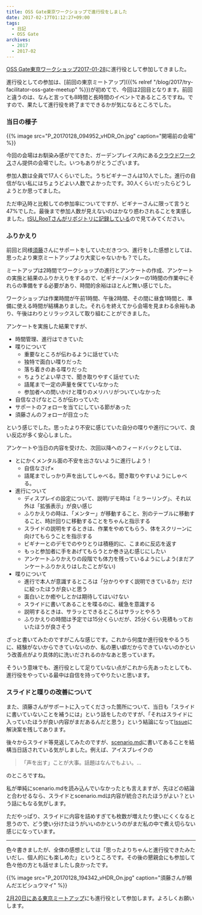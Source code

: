```yaml
---
title: OSS Gate東京ワークショップで進行役をしました
date: 2017-02-17T01:12:27+09:00
tags:
  - 日記
  - OSS Gate
archives:
  - 2017
  - 2017-02
---
```


[OSS Gate東京ワークショップ2017-01-28](https://oss-gate.doorkeeper.jp/events/52881)に進行役として参加してきました。

進行役としての参加は、[前回の東京ミートアップ]({{% relref "/blog/2017/try-facilitator-oss-gate-meetup" %}})が初めてで、今回は2回目となります。前回と違うのは、なんと言っても8時間と長時間のイベントであるところですね。ですので、果たして進行役を終了までできるかが気になるところでした。

### 当日の様子

{{% image src="P_20170128_094952_vHDR_On.jpg" caption="開場前の会場" %}}

今回の会場はお馴染み感がでてきた、ガーデンプレイス内にある[クラウドワークス](http://cloudworks.jp/)さん提供の会場でした。いつもありがとうございます。

参加人数は全員で17人くらいでした。うちビギナーさんは10人でした。進行の自信がない私にはちょうどよい人数でよかったです。30人くらいだったらどうしようとか思ってました。

ただ申込時と比較しての参加率についてですが、ビギナーさんに限って言うと47%でした。最後まで参加人数が見えないのはかなり惑わされることを実感しました。[tSU\_RooTさんがリポジトリに記録している](https://github.com/oss-gate/workshop/blob/master/data/stat_of_beginner_part_rate.md)ので見てみてください。

### ふりかえり

前回と同様[須藤](https://github.com/kou)さんにサポートをしていただきつつ、進行をした感想としては、思ったより東京ミートアップより大変じゃないかも？でした。

ミートアップは2時間でワークショップの進行とアンケートの作成、アンケートの実施と結果のふりかえりをするので、ビギナー/メンターの1時間の作業中にそれらの準備をする必要があり、時間的余裕はほとんど無い感じでした。

ワークショップは作業時間が午前1時間、午後2時間、その間に昼食1時間と、準備に使える時間が結構ありました。それらを終えてから会場を見まわる余裕もあり、午後はわりとリラックスして取り組むことができました。

アンケートを実施した結果ですが、

- 時間管理、進行はできていた
- 喋りについて
    - 重要なところが伝わるように話せていた
    - 独特で面白い喋りだった
    - 落ち着きのある喋りだった
    - ちょうどよい早さで、聞き取りやすく話せていた
    - 語尾まで一定の声量を保てていなかった
    - 参加者への問いかけと喋りのメリハリがついていなかった
- 自信なさげなところが伝わっていた
- サポートのフォローを当てにしている節があった
- 須藤さんのフォローが目立った

という感じでした。思ったより不安に感じていた自分の喋りや進行について、良い反応が多く安心しました。

アンケートや当日の内容を受けた、次回以降へのフィードバックとしては、

- とにかくメンタル面の不安を出さないように進行しよう！
    - 自信なさげ×
    - 語尾までしっかり声を出してしゃべる。聞き取りやすいようにしゃべる。
- 進行について
    - ディスプレイの設定について、説明/デモ時は「ミラーリング」、それ以外は「拡張表示」が良い感じ
    - ふりかえりの時は、「メンター」が移動すること、別のテーブルに移動すること、時計回りに移動することをちゃんと指示する
    - スライドの説明をするときは、作業をやめてもらう、体をスクリーンに向けてもらうことを指示する
    - ビギナーとのデモでのやりとりは積極的に、こまめに反応を返す
    - もっと参加者に手をあげてもらうとか巻き込む感じにしたい
    - アンケートふりかえりの段階でも体力を残っているようにしよう(まだアンケートふりかえりはしたことがない)
- 喋りについて
    - 進行で本人が意識するところは「分かりやすく説明できているか」だけに絞ったほうが良いと思う
    - 面白いとか癒やしとかは期待してはいけない
    - スライドに書いてあることを喋るのに、緩急を意識する
    - 説明するときは、サラッとできるところはサラッとやろう
    - ふりかえりの時間は予定では15分くらいだが、25分くらい見積もっておいたほうが良さそう

ざっと書いてみたのですがこんな感じです。これから何度か進行役をやるうちに、経験がないからできていないのか、私の悪い癖だからできていないのかという改善点がより具体的に洗いだされるのかなあと思っています。

そういう意味でも、進行役として足りていない点がこれから先あったとしても、進行役をやっている最中は自信を持ってやりたいと思います。

### スライドと喋りの改善について

また、須藤さんがサポートに入ってくださった箇所について、当日も「スライドに書いていないことを補うには」という話をしたのですが、「それはスライドに入っていたほうが良い内容がまだあるんだと思う」という結論になって[Issue](https://github.com/oss-gate/retrospective/issues/36)に解決案を残してあります。

後々からスライド等見返してみたのですが、[scenario.md](https://github.com/oss-gate/workshop/blob/master/tutorial/scenario.md)に書いてあることを結構当日話されている気がしました。例えば、アイスブレイクの

> 「声を出す」ことが大事。話題はなんでもよい。…

のところですね。

私が単純にscenario.mdを読み込んでいなかったとも言えますが、先ほどの結論と合わせるなら、スライドとscenario.mdは内容が統合されたほうがよい？という話にもなる気がします。

ただやっぱり、スライドに内容を詰めすぎても枚数が増えたり使いにくくなると思うので、どう使い分けたほうがいいのかというのがまだ私の中で煮え切らない感じになっています。

-----

色々書きましたが、全体の感想としては「思ったよりちゃんと進行役できたみたいだし、個人的にも楽しめた」というところです。その後の懇親会にも参加して色々他の方とも話せましたし良かったです。

{{% image src="P_20170128_194342_vHDR_On.jpg" caption="須藤さんが頼んだエビシュウマイ" %}}

[2月20日にある東京ミートアップ](https://oss-gate.doorkeeper.jp/events/56845)にも進行役として参加します。よろしくお願いします。
